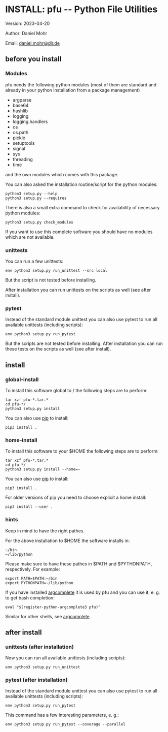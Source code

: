 # INSTALL: pfu -- Python File Utilities

Version: 2023-04-20

Author: Daniel Mohr

Email: daniel.mohr@dlr.de

## before you install

### Modules

pfu needs the following python modules (most of them are standard and
already in your python installation from a package management)

* argparse
* base64
* hashlib
* logging
* logging.handlers
* os
* os.path
* pickle
* setuptools
* signal
* sys
* threading
* time

and the own modules which comes with this package.

You can also asked the installation routine/script for the python modules:

    python3 setup.py --help
    python3 setup.py --requires

There is also a small extra command to check for availability of
necessary python modules:

    python3 setup.py check_modules

If you want to use this complete software you should have no modules
which are not available.

### unittests

You can run a few unittests:

    env python3 setup.py run_unittest --src local

But the script is not tested before installing.

After installation you can run unittests on the scripts as well
(see after install).

### pytest

Instead of the standard module unittest you can also use pytest to run
all available unittests (including scripts):

    env python3 setup.py run_pytest

But the scripts are not tested before installing.
After installation you can run these tests on the scripts as well
(see after install).

## install

### global-install

To install this software global to / the following steps are to perform:

    tar xzf pfu-*.tar.*
    cd pfu-*/
    python3 setup.py install

You can also use [pip](https://pip.pypa.io/en/stable/) to install:

    pip3 install .

### home-install

To install this software to your $HOME the following steps are to perform:

    tar xzf pfu-*.tar.*
    cd pfu-*/
    python3 setup.py install --home=~

You can also use [pip](https://pip.pypa.io/en/stable/) to install:

    pip3 install .

For older versions of pip you need to choose explicit a home install:

    pip3 install --user .

### hints

Keep in mind to have the right pathes.

For the above installation to $HOME the software installs in:

    ~/bin
    ~/lib/python

Please make sure to have these pathes in $PATH and $PYTHONPATH, respectively.
For example:

    export PATH=$PATH:~/bin
    export PYTHONPATH=~/lib/python

If you have installed [argcomplete](https://kislyuk.github.io/argcomplete/)
it is used by pfu and you can use it, e. g. to get bash completion:

    eval "$(register-python-argcomplete3 pfu)"

Similar for other shells, see
[argcomplete](https://kislyuk.github.io/argcomplete/).

## after install

### unittests (after installation)

Now you can run all available unittests (including scripts):

    env python3 setup.py run_unittest

### pytest (after installation)

Instead of the standard module unittest you can also use pytest to run
all available unittests (including scripts):

    env python3 setup.py run_pytest

This command has a few interesting parameters, e. g.:

    env python3 setup.py run_pytest --coverage --parallel
